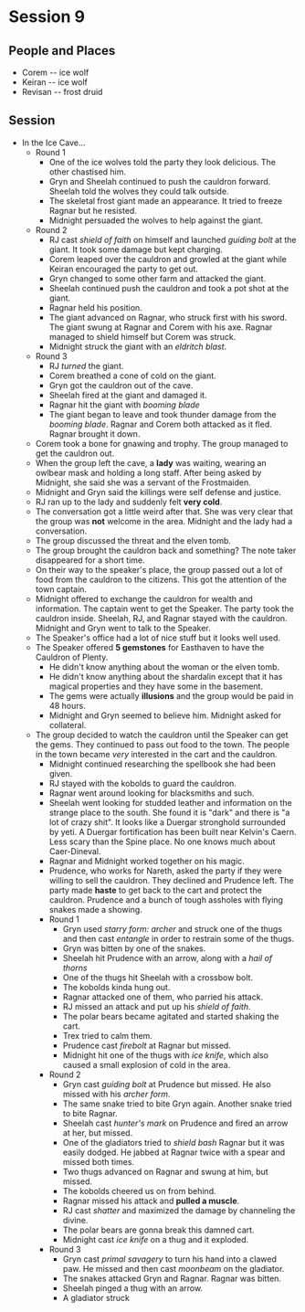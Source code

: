 # Session 9
## People and Places
* Corem -- ice wolf
* Keiran -- ice wolf
* Revisan -- frost druid
## Session
* In the Ice Cave...
	* Round 1
		* One of the ice wolves told the party they look delicious. The other chastised him.
		* Gryn and Sheelah continued to push the cauldron forward. Sheelah told the wolves they could talk outside.
		* The skeletal frost giant made an appearance. It tried to freeze Ragnar but he resisted.
		* Midnight persuaded the wolves to help against the giant.
	* Round 2
		* RJ cast _shield of faith_ on himself and launched _guiding bolt_ at the giant. It took some damage but kept charging.
		* Corem leaped over the cauldron and growled at the giant while Keiran encouraged the party to get out.
		* Gryn changed to some other farm and attacked the giant.
		* Sheelah continued push the cauldron and took a pot shot at the giant.
		* Ragnar held his position.
		* The giant advanced on Ragnar, who struck first with his sword. The giant swung at Ragnar and Corem with his axe. Ragnar managed to shield himself but Corem was struck.
		* Midnight struck the giant with an _eldritch blast_.
	* Round 3
		* RJ _turned_ the giant.
		* Corem breathed a cone of cold on the giant.
		* Gryn got the cauldron out of the cave.
		* Sheelah fired at the giant and damaged it.
		* Ragnar hit the giant with _booming blade_
		* The giant began to leave and took thunder damage from the _booming blade_. Ragnar and Corem both attacked as it fled. Ragnar brought it down.
	* Corem took a bone for gnawing and trophy. The group managed to get the cauldron out.
	* When the group left the cave, a **lady** was waiting, wearing an owlbear mask and holding a long staff. After being asked by Midnight, she said she was a servant of the Frostmaiden.
	* Midnight and Gryn said the killings were self defense and justice.
	* RJ ran up to the lady and suddenly felt **very cold**.
	* The conversation got a little weird after that. She was very clear that the group was **not** welcome in the area. Midnight and the lady had a conversation.
	* The group discussed the threat and the elven tomb.
	* The group brought the cauldron back and something? The note taker disappeared for a short time.
	* On their way to the speaker's place, the group passed out a lot of food from the cauldron to the citizens. This got the attention of the town captain.
	* Midnight offered to exchange the cauldron for wealth and information. The captain went to get the Speaker. The party took the cauldron inside. Sheelah, RJ, and Ragnar stayed with the cauldron. Midnight and Gryn went to talk to the Speaker.
	* The Speaker's office had a lot of nice stuff but it looks well used.
	* The Speaker offered **5 gemstones** for Easthaven to have the Cauldron of Plenty.
		* He didn't know anything about the woman or the elven tomb.
		* He didn't know anything about the shardalin except that it has magical properties and they have some in the basement.
		* The gems were actually **illusions** and the group would be paid in 48 hours.
		* Midnight and Gryn seemed to believe him. Midnight asked for collateral.
	* The group decided to watch the cauldron until the Speaker can get the gems. They continued to pass out food to the town. The people in the town became _very_ interested in the cart and the cauldron.
		* Midnight continued researching the spellbook she had been given.
		* RJ stayed with the kobolds to guard the cauldron.
		* Ragnar went around looking for blacksmiths and such.
		* Sheelah went looking for studded leather and information on the strange place to the south. She found it is "dark" and there is "a lot of crazy shit". It looks like a Duergar stronghold surrounded by yeti. A Duergar fortification has been built near Kelvin's Caern. Less scary than the Spine place. No one knows much about Caer-Dineval.
		* Ragnar and Midnight worked together on his magic.
		* Prudence, who works for Nareth, asked the party if they were willing to sell the cauldron. They declined and Prudence left. The party made **haste** to get back to the cart and protect the cauldron. Prudence and a bunch of tough assholes with flying snakes made a showing.
		* Round 1
			* Gryn used _starry form: archer_ and struck one of the thugs and then cast _entangle_ in order to restrain some of the thugs.
			* Gryn was bitten by one of the snakes.
			* Sheelah hit Prudence with an arrow, along with a _hail of thorns_
			* One of the thugs hit Sheelah with a crossbow bolt.
			* The kobolds kinda hung out.
			* Ragnar attacked one of them, who parried his attack.
			* RJ missed an attack and put up his _shield of faith_.
			* The polar bears became agitated and started shaking the cart.
			* Trex tried to calm them.
			* Prudence cast _firebolt_ at Ragnar but missed.
			* Midnight hit one of the thugs with _ice knife_, which also caused a small explosion of cold in the area.
		* Round 2
			* Gryn cast _guiding bolt_ at Prudence but missed. He also missed with his _archer form_.
			* The same snake tried to bite Gryn again. Another snake tried to bite Ragnar.
			* Sheelah cast _hunter's mark_ on Prudence and fired an arrow at her, but missed.
			* One of the gladiators tried to _shield bash_ Ragnar but it was easily dodged. He jabbed at Ragnar twice with a spear and missed both times.
			* Two thugs advanced on Ragnar and swung at him, but missed.
			* The kobolds cheered us on from behind.
			* Ragnar missed his attack and **pulled a muscle**.
			* RJ cast _shatter_ and maximized the damage by channeling the divine.
			* The polar bears are gonna break this damned cart.
			* Midnight cast _ice knife_ on a thug and it exploded.
		* Round 3
			* Gryn cast _primal savagery_ to turn his hand into a clawed paw. He missed and then cast _moonbeam_ on the gladiator.
			* The snakes attacked Gryn and Ragnar. Ragnar was bitten.
			* Sheelah pinged a thug with an arrow.
			* A gladiator struck 
<!--stackedit_data:
eyJoaXN0b3J5IjpbLTEyNzk4MTgzODEsMTcwNjI4NDE0MywxMT
kzODczMDU3LDQzNDUxNDE1OSwtMTM4OTg3NTgwOSwtMjAyMjA0
Mjg1MSwtMTk0MzY0ODc0OCwtNjA3MjUyNDA0LC00MTI1ODQzMj
IsMTI0MzM0NjQyOSwtMTc0NDI1ODQ2MCwtMTk5NjkwMTk4Nyw1
MzI3MDMwNTMsLTE5Nzk4Nzk1NDcsLTgxMTUzNTM5LC0xNTEzMT
c5ODczLC0xMTI0NjM5MDE1XX0=
-->